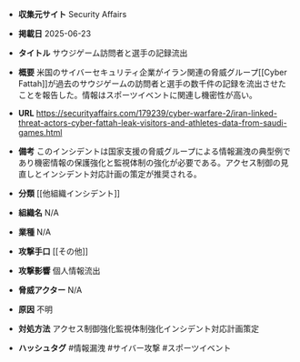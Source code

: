 - **収集元サイト**
Security Affairs

- **掲載日**
2025-06-23

- **タイトル**
サウジゲーム訪問者と選手の記録流出

- **概要**
米国のサイバーセキュリティ企業がイラン関連の脅威グループ[[Cyber Fattah]]が過去のサウジゲームの訪問者と選手の数千件の記録を流出させたことを報告した。情報はスポーツイベントに関連し機密性が高い。

- **URL**
https://securityaffairs.com/179239/cyber-warfare-2/iran-linked-threat-actors-cyber-fattah-leak-visitors-and-athletes-data-from-saudi-games.html

- **備考**
このインシデントは国家支援の脅威グループによる情報漏洩の典型例であり機密情報の保護強化と監視体制の強化が必要である。アクセス制御の見直しとインシデント対応計画の策定が推奨される。

- **分類**
[[他組織インシデント]]

- **組織名**
N/A

- **業種**
N/A

- **攻撃手口**
[[その他]]

- **攻撃影響**
個人情報流出

- **脅威アクター**
N/A

- **原因**
不明

- **対処方法**
アクセス制御強化監視体制強化インシデント対応計画策定

- **ハッシュタグ**
#情報漏洩 #サイバー攻撃 #スポーツイベント
